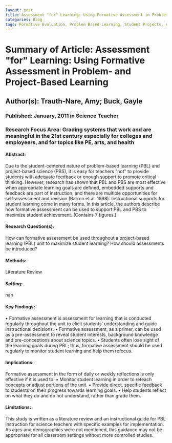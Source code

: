 ```yaml
---
layout: post
title: Assessment "for" Learning: Using Formative Assessment in Problem- and Project-Based Learning
categories: Blog
tags: Formative Evaluation, Problem Based Learning, Student Projects, Active Learning, Science Instruction, Feedback (Response), Student Evaluation, Teaching Methods, Learning
---
```


# Summary of Article: Assessment "for" Learning: Using Formative Assessment in Problem- and Project-Based Learning

## Author(s): Trauth-Nare, Amy; Buck, Gayle

### Published: January, 2011 in Science Teacher

### Research Focus Area: Grading systems that work and are meaningful in the 21st century especially for colleges and employeers, and for topics like PE, arts, and health

#### Abstract:
Due to the student-centered nature of problem-based learning (PBL) and project-based science (PBS), it is easy for teachers "not" to provide students with adequate feedback or enough support to promote critical thinking. However, research has shown that PBL and PBS are most effective when appropriate learning goals are defined, embedded supports and feedback are part of instruction, and there are multiple opportunities for self-assessment and revision (Barron et al. 1998). Instructional supports for student learning come in many forms. In this article, the authors describe how formative assessment can be used to support PBL and PBS to maximize student achievement. (Contains 7 figures.)


#### Research Question(s):
How can formative assessment be used throughout a project-based learning (PBL) unit to maximize student learning? How should assessments be introduced?


#### Methods:
Literature Review


#### Setting:
nan


#### Key Findings:
• Formative assessment is assessment for learning that is conducted regularly throughout the unit to elicit students’ understanding and guide instructional decisions. • Formative assessment, as a primer, can be used as a pre-assessment to reveal student interests, background knowledge and pre-conceptions about science topics. • Students often lose sight of the learning goals during PBL; thus, formative assessment should be used regularly to monitor student learning and help them refocus. 


#### Implications:
Formative assessment in the form of daily or weekly reflections is only effective if it is used to: • Monitor student learning in order to reteach concepts or adjust portions of the unit. • Provide direct, specific feedback to students on their progress towards learning goals. • Help students reflect on what they do and do not understand, rather than grade them. 


#### Limitations:
This study is written as a literature review and an instructional guide for PBL instruction for science teachers with specific examples for implementation. As ages and demographics were not mentioned, this guidance may not be appropriate for all classroom settings without more controlled studies.


